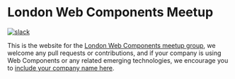 # London Web Components Meetup

[![slack](https://img.shields.io/badge/-join_us-pink.svg?logo=slack&longCache=true&style=flat-square)][slack]

This is the website for the [London Web Components meetup group][1], we welcome
any pull requests or contributions, and if your company is using Web Components
or any related emerging technologies, we encourage you to [include your company
name here][2].

[1]: https://www.meetup.com/web-components-meetup/
[2]: https://github.com/ldnwc/companies

[slack]: https://ldnwc.slack.com/join/shared_invite/enQtMzg5ODc4MDM2NzM4LWI5MmUzNTU0ZTcwNmZkMzJlZjA5ZmE0NTBiMTZhYTdjZjljM2FiMDI2NDQ2ZDY0YmEwZDY2YmE4OWY1YTRhMWM
